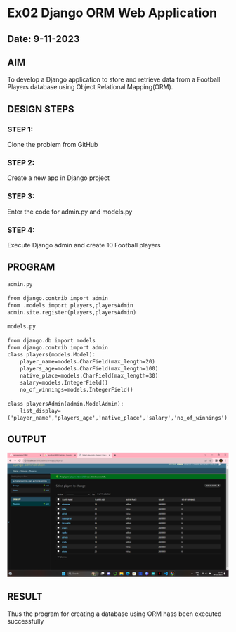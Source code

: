 # Ex02 Django ORM Web Application
## Date: 9-11-2023

## AIM
To develop a Django application to store and retrieve data from a Football Players database using Object Relational Mapping(ORM).

## DESIGN STEPS

### STEP 1:
Clone the problem from GitHub

### STEP 2:
Create a new app in Django project

### STEP 3:
Enter the code for admin.py and models.py

### STEP 4:
Execute Django admin and create 10 Football players

## PROGRAM
```
admin.py

from django.contrib import admin
from .models import players,playersAdmin
admin.site.register(players,playersAdmin)

models.py

from django.db import models
from django.contrib import admin
class players(models.Model):
    player_name=models.CharField(max_length=20)
    players_age=models.CharField(max_length=100)
    native_place=models.CharField(max_length=30)
    salary=models.IntegerField()
    no_of_winnings=models.IntegerField()

class playersAdmin(admin.ModelAdmin):
    list_display=('player_name','players_age','native_place','salary','no_of_winnings')
```


## OUTPUT

![Alt text](<Screenshot 2023-11-09 114055.png>)



## RESULT
Thus the program for creating a database using ORM hass been executed successfully
